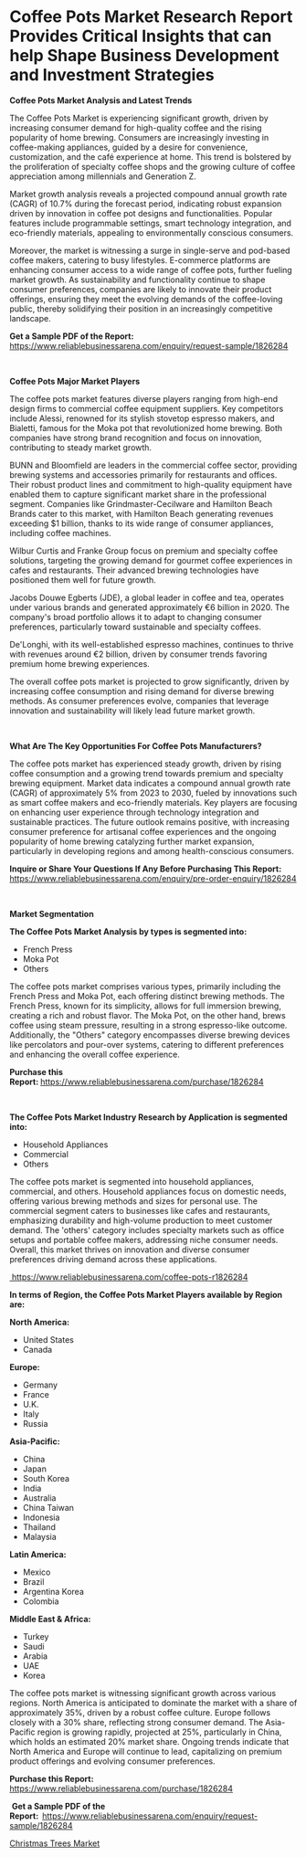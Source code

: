 <p><h1>Coffee Pots Market Research Report Provides Critical Insights that can help Shape Business Development and Investment Strategies</h1></p><p><strong>Coffee Pots Market Analysis and Latest Trends</strong></p>
<p><p>The Coffee Pots Market is experiencing significant growth, driven by increasing consumer demand for high-quality coffee and the rising popularity of home brewing. Consumers are increasingly investing in coffee-making appliances, guided by a desire for convenience, customization, and the café experience at home. This trend is bolstered by the proliferation of specialty coffee shops and the growing culture of coffee appreciation among millennials and Generation Z.</p><p>Market growth analysis reveals a projected compound annual growth rate (CAGR) of 10.7% during the forecast period, indicating robust expansion driven by innovation in coffee pot designs and functionalities. Popular features include programmable settings, smart technology integration, and eco-friendly materials, appealing to environmentally conscious consumers.</p><p>Moreover, the market is witnessing a surge in single-serve and pod-based coffee makers, catering to busy lifestyles. E-commerce platforms are enhancing consumer access to a wide range of coffee pots, further fueling market growth. As sustainability and functionality continue to shape consumer preferences, companies are likely to innovate their product offerings, ensuring they meet the evolving demands of the coffee-loving public, thereby solidifying their position in an increasingly competitive landscape.</p></p>
<p><strong>Get a Sample PDF of the Report:&nbsp;</strong> <a href="https://www.reliablebusinessarena.com/enquiry/request-sample/1826284?utm_campaign=2262&utm_medium=2&utm_source=Github&utm_content=ia&utm_term=07022025&utm_id=coffee-pots">https://www.reliablebusinessarena.com/enquiry/request-sample/1826284</a></p>
<p>&nbsp;</p>
<p><strong>Coffee Pots Major Market Players</strong></p>
<p><p>The coffee pots market features diverse players ranging from high-end design firms to commercial coffee equipment suppliers. Key competitors include Alessi, renowned for its stylish stovetop espresso makers, and Bialetti, famous for the Moka pot that revolutionized home brewing. Both companies have strong brand recognition and focus on innovation, contributing to steady market growth.</p><p>BUNN and Bloomfield are leaders in the commercial coffee sector, providing brewing systems and accessories primarily for restaurants and offices. Their robust product lines and commitment to high-quality equipment have enabled them to capture significant market share in the professional segment. Companies like Grindmaster-Cecilware and Hamilton Beach Brands cater to this market, with Hamilton Beach generating revenues exceeding $1 billion, thanks to its wide range of consumer appliances, including coffee machines.</p><p>Wilbur Curtis and Franke Group focus on premium and specialty coffee solutions, targeting the growing demand for gourmet coffee experiences in cafes and restaurants. Their advanced brewing technologies have positioned them well for future growth. </p><p>Jacobs Douwe Egberts (JDE), a global leader in coffee and tea, operates under various brands and generated approximately €6 billion in 2020. The company's broad portfolio allows it to adapt to changing consumer preferences, particularly toward sustainable and specialty coffees.</p><p>De'Longhi, with its well-established espresso machines, continues to thrive with revenues around €2 billion, driven by consumer trends favoring premium home brewing experiences. </p><p>The overall coffee pots market is projected to grow significantly, driven by increasing coffee consumption and rising demand for diverse brewing methods. As consumer preferences evolve, companies that leverage innovation and sustainability will likely lead future market growth.</p></p>
<p>&nbsp;</p>
<p><strong>What Are The Key Opportunities For Coffee Pots Manufacturers?</strong></p>
<p><p>The coffee pots market has experienced steady growth, driven by rising coffee consumption and a growing trend towards premium and specialty brewing equipment. Market data indicates a compound annual growth rate (CAGR) of approximately 5% from 2023 to 2030, fueled by innovations such as smart coffee makers and eco-friendly materials. Key players are focusing on enhancing user experience through technology integration and sustainable practices. The future outlook remains positive, with increasing consumer preference for artisanal coffee experiences and the ongoing popularity of home brewing catalyzing further market expansion, particularly in developing regions and among health-conscious consumers.</p></p>
<p><strong>Inquire or Share Your Questions If Any Before Purchasing This Report:</strong> <a href="https://www.reliablebusinessarena.com/enquiry/pre-order-enquiry/1826284?utm_campaign=2262&utm_medium=2&utm_source=Github&utm_content=ia&utm_term=07022025&utm_id=coffee-pots">https://www.reliablebusinessarena.com/enquiry/pre-order-enquiry/1826284</a></p>
<p>&nbsp;</p>
<p><strong>Market Segmentation</strong></p>
<p><strong>The Coffee Pots Market Analysis by types is segmented into:</strong></p>
<p><ul><li>French Press</li><li>Moka Pot</li><li>Others</li></ul></p>
<p><p>The coffee pots market comprises various types, primarily including the French Press and Moka Pot, each offering distinct brewing methods. The French Press, known for its simplicity, allows for full immersion brewing, creating a rich and robust flavor. The Moka Pot, on the other hand, brews coffee using steam pressure, resulting in a strong espresso-like outcome. Additionally, the "Others" category encompasses diverse brewing devices like percolators and pour-over systems, catering to different preferences and enhancing the overall coffee experience.</p></p>
<p><strong>Purchase this Report:&nbsp;</strong><a href="https://www.reliablebusinessarena.com/purchase/1826284?utm_campaign=2262&utm_medium=2&utm_source=Github&utm_content=ia&utm_term=07022025&utm_id=coffee-pots">https://www.reliablebusinessarena.com/purchase/1826284</a></p>
<p>&nbsp;</p>
<p><strong>The Coffee Pots Market Industry Research by Application is segmented into:</strong></p>
<p><ul><li>Household Appliances</li><li>Commercial</li><li>Others</li></ul></p>
<p><p>The coffee pots market is segmented into household appliances, commercial, and others. Household appliances focus on domestic needs, offering various brewing methods and sizes for personal use. The commercial segment caters to businesses like cafes and restaurants, emphasizing durability and high-volume production to meet customer demand. The 'others' category includes specialty markets such as office setups and portable coffee makers, addressing niche consumer needs. Overall, this market thrives on innovation and diverse consumer preferences driving demand across these applications.</p></p>
<p><a href="https://www.reliablebusinessarena.com/coffee-pots-r1826284?utm_campaign=2262&utm_medium=2&utm_source=Github&utm_content=ia&utm_term=07022025&utm_id=coffee-pots">&nbsp;https://www.reliablebusinessarena.com/coffee-pots-r1826284</a></p>
<p><strong>In terms of Region, the Coffee Pots Market Players available by Region are:</strong></p>
<p>
    <p> <strong> North America: </strong>
        <ul>
            <li>United States</li>
            <li>Canada</li>
        </ul>
        </p> 
    <p> <strong> Europe: </strong>
        <ul>
            <li>Germany</li>
            <li>France</li>
            <li>U.K.</li>
            <li>Italy</li>
            <li>Russia</li>
        </ul>
        </p> 
    <p> <strong> Asia-Pacific: </strong>
        <ul>
            <li>China</li>
            <li>Japan</li>
            <li>South Korea</li>
            <li>India</li>
            <li>Australia</li>
            <li>China Taiwan</li>
            <li>Indonesia</li>
            <li>Thailand</li>
            <li>Malaysia</li>
        </ul>
        </p> 
    <p> <strong> Latin America: </strong>
        <ul>
            <li>Mexico</li>
            <li>Brazil</li>
            <li>Argentina Korea</li>
            <li>Colombia</li>
        </ul>
        </p> 
    <p> <strong> Middle East & Africa: </strong>
        <ul>
            <li>Turkey</li>
            <li>Saudi</li>
            <li>Arabia</li>
            <li>UAE</li>
            <li>Korea</li>
        </ul>
    </p>
    </p>
<p><p>The coffee pots market is witnessing significant growth across various regions. North America is anticipated to dominate the market with a share of approximately 35%, driven by a robust coffee culture. Europe follows closely with a 30% share, reflecting strong consumer demand. The Asia-Pacific region is growing rapidly, projected at 25%, particularly in China, which holds an estimated 20% market share. Ongoing trends indicate that North America and Europe will continue to lead, capitalizing on premium product offerings and evolving consumer preferences.</p></p>
<p><strong>Purchase this Report: </strong><a href="https://www.reliablebusinessarena.com/purchase/1826284?utm_campaign=2262&utm_medium=2&utm_source=Github&utm_content=ia&utm_term=07022025&utm_id=coffee-pots">https://www.reliablebusinessarena.com/purchase/1826284</a></p>
<p>&nbsp;<strong>Get a Sample PDF of the Report:&nbsp;&nbsp;</strong><a href="https://www.reliablebusinessarena.com/enquiry/request-sample/1826284?utm_campaign=2262&utm_medium=2&utm_source=Github&utm_content=ia&utm_term=07022025&utm_id=coffee-pots">https://www.reliablebusinessarena.com/enquiry/request-sample/1826284</a></p>
<p><strong></strong></p>
<p><p><a href="https://github.com/leopardmicheal7019/Market-Research-Report-List-1/blob/main/christmas-trees-market.md?utm_campaign=2262&utm_medium=2&utm_source=Github&utm_content=ia&utm_term=07022025&utm_id=coffee-pots">Christmas Trees Market</a></p></p>